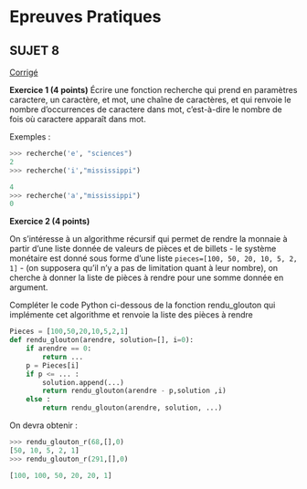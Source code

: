 # **Epreuves Pratiques**
## SUJET 8


[Corrigé](corrige.md)


**Exercice 1 (4 points)**
Écrire une fonction recherche qui prend en paramètres caractere, un caractère, et mot, une chaîne de caractères, et qui renvoie le nombre d’occurrences de caractere dans mot, c’est-à-dire le nombre de fois où caractere apparaît dans mot.

Exemples :
```Python
>>>	recherche('e', "sciences")
2
>>>	recherche('i',"mississippi")

4
>>>	recherche('a',"mississippi")
0
```


**Exercice 2 (4 points)**

On s’intéresse à un algorithme récursif qui permet de rendre la monnaie à partir d’une liste donnée de valeurs de pièces et de billets - le système monétaire est donné sous forme d’une liste `pieces=[100, 50, 20, 10, 5, 2, 1]` - (on supposera qu’il n’y a pas de limitation quant à leur nombre), on cherche à donner la liste de pièces à rendre pour une somme donnée en argument.

Compléter le code Python ci-dessous de la fonction rendu_glouton qui implémente cet algorithme et renvoie la liste des pièces à rendre

```Python
Pieces = [100,50,20,10,5,2,1]
def rendu_glouton(arendre, solution=[], i=0):
    if arendre == 0:
        return ...
    p = Pieces[i]
    if p <= ... :
        solution.append(...)
        return rendu_glouton(arendre - p,solution ,i)
    else :
        return rendu_glouton(arendre, solution, ...)
```

On devra obtenir :
```Python
>>> rendu_glouton_r(68,[],0)
[50, 10, 5, 2, 1]
>>> rendu_glouton_r(291,[],0)

[100, 100, 50, 20, 20, 1]
```
